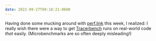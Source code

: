 ```yaml
---
date: 2022-09-27T09:18:21-0600
---
```


Having done some mucking around with [perf.link](https://perf.link/) this week, I realized: I really wish there were a way to get [Tracerbench](https://www.tracerbench.com) runs on real-world code *that* easily. (Microbenchmarks are so often deeply misleading!)
